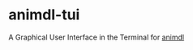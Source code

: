# animdl-tui
A Graphical User Interface in the Terminal for [animdl](https://github.com/justfoolingaround/animdl)
